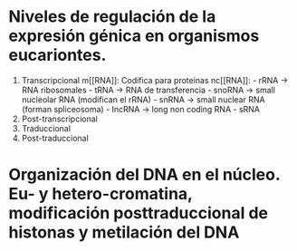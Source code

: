 
# Niveles de regulación de la expresión génica en organismos eucariontes. 
1. Transcripcional 
   m[[RNA]]:
	   Codifica para proteinas
   nc[[RNA]]:
	   - rRNA → RNA ribosomales
	   - tRNA → RNA de transferencia
	   - snoRNA → small nucleolar RNA (modifican el rRNA)
	   - snRNA → small nuclear RNA (forman spliceosoma)
	   - IncRNA → long non coding RNA
	   - sRNA 
1. Post-transcripcional
2. Traduccional
3. Post-traduccional
# Organización del DNA en el núcleo. Eu- y hetero-cromatina, modificación posttraduccional de histonas y metilación del DNA